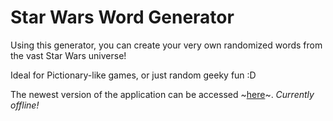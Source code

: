 # Star Wars Word Generator
Using this generator, you can create your very own randomized words from the vast Star Wars universe!

Ideal for Pictionary-like games, or just random geeky fun :D

The newest version of the application can be accessed ~[here](https://starwarswordgenerator.azurewebsites.net/)~. _Currently offline!_
